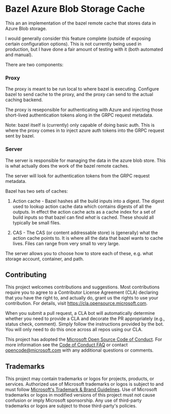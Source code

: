 # Bazel Azure Blob Storage Cache

This an an implementation of the bazel remote cache that stores data in Azure
Blob storage.

I would generally consider this feature complete (outside of exposing certain
configuration options). This is not currently being used in production, but I
have done a fair amount of testing with it (both automated and manual).

There are two components:

### Proxy

The proxy is meant to be run local to where bazel is executing.
Configure bazel to send cache to the proxy, and the proxy can send to the actual
caching backend.

The proxy is reseponsible for authenticating with Azure and injecting those
short-lived authentication tokens along in the GRPC request metadata.

Note: bazel itself is (currently) only capable of doing basic auth. This is
where the proxy comes in to inject azure auth tokens into the GRPC request sent
by bazel.

### Server

The server is responsible for managing the data in the azure blob store.
This is what actually does the work of the bazel remote caches.

The server will look for authentication tokens from the GRPC request metadata.

Bazel has two sets of caches:

1. Action cache - Bazel hashes all the build inputs into a digest. The digest
used to lookup action cache data which contains digests of all the outputs. In
effect the action cache acts as a cache index for a set of build inputs so that
bazel can find *what* is cached. These should all typically be small files.

2. CAS - The CAS (or content addressable store) is (generally) what the action
cache points to. It is where all the data that bazel wants to cache lives. Files
can range from very small to very large.

The server allows you to choose how to store each of these, e.g. what storage
account, container, and path.

## Contributing

This project welcomes contributions and suggestions. Most contributions require you to agree to a
Contributor License Agreement (CLA) declaring that you have the right to, and actually do, grant us
the rights to use your contribution. For details, visit https://cla.opensource.microsoft.com.

When you submit a pull request, a CLA bot will automatically determine whether you need to provide
a CLA and decorate the PR appropriately (e.g., status check, comment). Simply follow the instructions
provided by the bot. You will only need to do this once across all repos using our CLA.

This project has adopted the [Microsoft Open Source Code of Conduct](https://opensource.microsoft.com/codeofconduct/).
For more information see the [Code of Conduct FAQ](https://opensource.microsoft.com/codeofconduct/faq/) or
contact [opencode@microsoft.com](mailto:opencode@microsoft.com) with any additional questions or comments.

## Trademarks

This project may contain trademarks or logos for projects, products, or services. Authorized use of Microsoft
trademarks or logos is subject to and must follow
[Microsoft's Trademark & Brand Guidelines](https://www.microsoft.com/en-us/legal/intellectualproperty/trademarks/usage/general).
Use of Microsoft trademarks or logos in modified versions of this project must not cause confusion or imply Microsoft sponsorship.
Any use of third-party trademarks or logos are subject to those third-party's policies.
